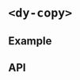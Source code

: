 # `<dy-copy>`

## Example

<gbp-example
  name="dy-copy"
  props='{"style": "width: 100%; align-self: flex-start;"}'
  html="Hover Text Copy!"
  src="https://jspm.dev/duoyun-ui/elements/copy"></gbp-example>

## API

<gbp-api src="/src/elements/copy.ts"></gbp-api>
